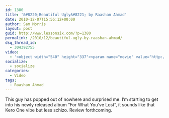 ```yaml
---
id: 1380
title: '&#8220;Beautiful Ugly&#8221; by Raashan Ahmad'
date: 2010-12-07T15:56:12+00:00
author: Sam Morris
layout: post
guid: http://www.lessonsix.com/?p=1380
permalink: /2010/12/beautiful-ugly-by-raashan-ahmad/
dsq_thread_id:
  - 304392755
video:
  - '<object width="540" height="337"><param name="movie" value="http://www.youtube.com/v/2VQt2ZcSloQ?fs=1&hl=en_GB"></param><param name="allowFullScreen" value="true"></param><param name="allowscriptaccess" value="always"></param><embed src="http://www.youtube.com/v/2VQt2ZcSloQ?fs=1&hl=en_GB" type="application/x-shockwave-flash" width="540" height="337" allowscriptaccess="always" allowfullscreen="true"></embed></object>'
socialize:
  - socialize
categories:
  - Video
tags:
  - Raashan Ahmad
---
```

This guy has popped out of nowhere and surprised me. I&#8217;m starting to get into his newly released album &#8220;For What You&#8217;ve Lost&#8221;, it sounds like that Kero One vibe but less schizo. Review forthcoming.